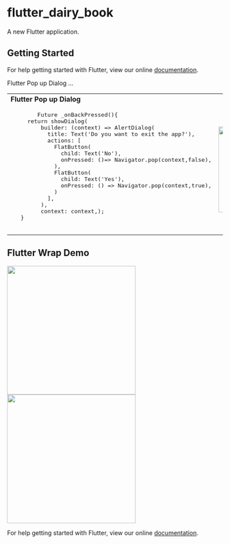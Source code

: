 # flutter_dairy_book

A new Flutter application.

## Getting Started

For help getting started with Flutter, view our online
[documentation](https://flutter.io/).


Flutter Pop up Dialog ...


<table>
 <tr><td> <b>Flutter Pop up Dialog</b> </td></tr>
  </tr>    
  <tr>
    <td>
      <pre>
        Future<bool> _onBackPressed(){
     return showDialog(
         builder: (context) => AlertDialog(
           title: Text('Do you want to exit the app?'),
           actions: <Widget>[
             FlatButton(
               child: Text('No'),
               onPressed: ()=> Navigator.pop(context,false),
             ),
             FlatButton(
               child: Text('Yes'),
               onPressed: () => Navigator.pop(context,true),
             )
           ],
         ),
         context: context,);
   }
      </pre>
    </td><td><img src="https://user-images.githubusercontent.com/20367660/47273464-70eacb80-d5b6-11e8-8a74-e3a8caeb13f1.gif" width=200></td>
    </tr>
  </table>
  
## Flutter Wrap Demo

<tr> <td> <img src="https://user-images.githubusercontent.com/20367660/47302204-b6ed7100-d642-11e8-8eac-009f3c6d0058.gif" width=300> </td>
 <td><img src="https://user-images.githubusercontent.com/20367660/47583825-6778af00-d97a-11e8-81c0-0a499f21338e.png" width=300>
</td>
</tr>

 
 


 

For help getting started with Flutter, view our online
[documentation](https://flutter.io/).


